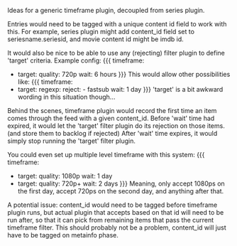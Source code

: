 Ideas for a generic timeframe plugin, decoupled from series plugin.

Entries would need to be tagged with a unique content id field to work with this. For example, series plugin might add content_id field set to seriesname.seriesid, and movie content id might be imdb id.

It would also be nice to be able to use any (rejecting) filter plugin to define 'target' criteria. Example config:
{{{
timeframe:
- target:
    quality: 720p
  wait: 6 hours
}}}
This would allow other possibilities like:
{{{
timeframe:
- target:
    regexp:
      reject:
      - fastsub
  wait: 1 day
}}}
'target' is a bit awkward wording in this situation though...

Behind the scenes, timeframe plugin would record the first time an item comes through the feed with a given content_id. Before 'wait' time had expired, it would let the 'target' filter plugin do its rejection on those items. (and store them to backlog if rejected) After 'wait' time expires, it would simply stop running the 'target' filter plugin.

You could even set up multiple level timeframe with this system:
{{{
timeframe:
- target:
    quality: 1080p
  wait: 1 day
- target:
    quality: 720p+
  wait: 2 days
}}}
Meaning, only accept 1080ps on the first day, accept 720ps on the second day, and anything after that.

A potential issue: content_id would need to be tagged before timeframe plugin runs, but actual plugin that accepts based on that id will need to be run after, so that it can pick from remaining items that pass the current timeframe filter. This should probably not be a problem, content_id will just have to be tagged on metainfo phase.